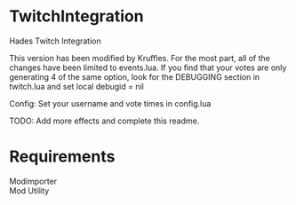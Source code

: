 # TwitchIntegration
Hades Twitch Integration

This version has been modified by Kruffles. For the most part, all of the changes have been limited to events.lua.
If you find that your votes are only generating 4 of the same option, look for the DEBUGGING section in twitch.lua and set local debugid = nil

Config: Set your username and vote times in config.lua

TODO: Add more effects and complete this readme.

# Requirements

Modimporter      
Mod Utility
